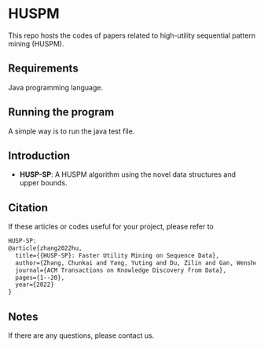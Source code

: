 # HUSPM
This repo hosts the codes of papers related to high-utility sequential pattern mining (HUSPM).

## Requirements
Java programming language.

## Running the program
A simple way is to run the java test file.

## Introduction
- **HUSP-SP**: A HUSPM algorithm using the novel data structures and upper bounds.

## Citation
If these articles or codes useful for your project, please refer to
```xml
HUSP-SP:
@article{zhang2022hu,
  title={{HUSP-SP}: Faster Utility Mining on Sequence Data},
  author={Zhang, Chunkai and Yang, Yuting and Du, Zilin and Gan, Wensheng and Yu, Philip S},
  journal={ACM Transactions on Knowledge Discovery from Data},
  pages={1--20},
  year={2022}
}
```


## Notes
If there are any questions, please contact us.
